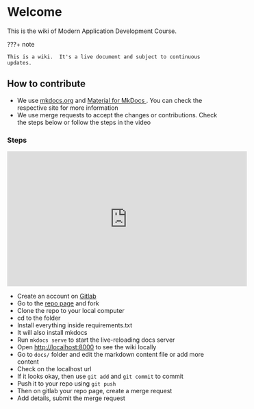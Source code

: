 # Welcome

This is the wiki of Modern Application Development Course.

???+ note

    This is a wiki.  It's a live document and subject to continuous updates. 


## How to contribute
- We use [mkdocs.org](https://www.mkdocs.org) and [Material for MkDocs ](https://squidfunk.github.io/mkdocs-material/). You can check the respective site for more information
- We use merge requests to accept the changes or contributions. Check the steps below or follow the steps in the video

### Steps

<iframe width="560" height="315" src="https://www.youtube.com/embed/W3RO02IOzts" title="YouTube video player" frameborder="0" allow="accelerometer; autoplay; clipboard-write; encrypted-media; gyroscope; picture-in-picture" allowfullscreen></iframe>

* Create an account on [Gitlab](https://gitlab.com)
* Go to the [repo page](https://gitlab.com/modern-application-development/course-wiki/) and fork
* Clone the repo to your local computer
* cd to the folder
* Install everything inside requirements.txt
* It will also install mkdocs
* Run `mkdocs serve` to start the live-reloading docs server
* Open [http://localhost:8000](http://localhost:8000) to see the wiki locally
* Go to `docs/` folder and edit the markdown content file or add more content
* Check on the localhost url
* If it looks okay, then use `git add` and `git commit` to commit
* Push it to your repo using `git push`
* Then on gitlab your repo page, create a merge request
* Add details, submit the merge request

